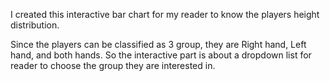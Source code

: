 I created this interactive bar chart for my reader to know the players height distribution.

Since the players can be classified as 3 group, they are Right hand, Left hand, and both hands.
So the interactive part is about a dropdown list for reader to choose the group they are interested in. 
